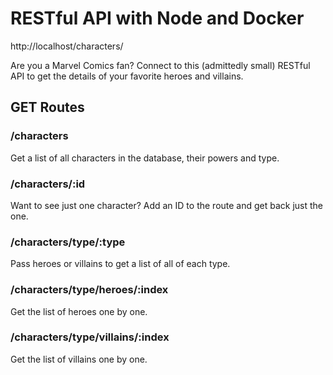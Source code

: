 # RESTful API with Node and Docker

http://localhost/characters/

Are you a Marvel Comics fan? Connect to this (admittedly small) RESTful API to get the details of your favorite heroes and villains.

## GET Routes
### /characters
Get a list of all characters in the database, their powers and type. 

### /characters/:id
Want to see just one character? Add an ID to the route and get back just the one.

### /characters/type/:type
Pass heroes or villains to get a list of all of each type.

### /characters/type/heroes/:index
Get the list of heroes one by one.

### /characters/type/villains/:index
Get the list of villains one by one. 
